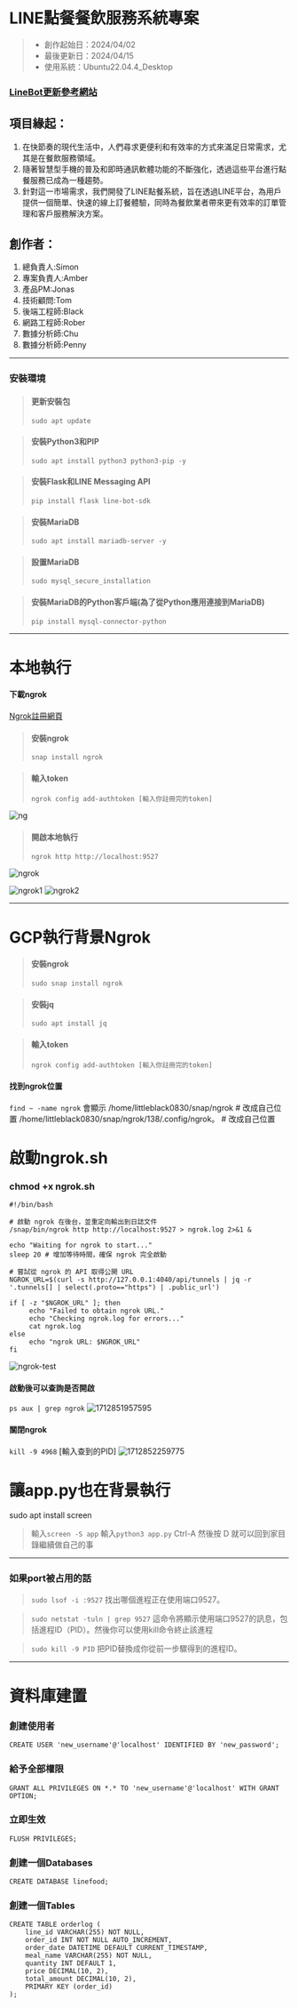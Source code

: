 # LINE點餐餐飲服務系統專案
> * 創作起始日：2024/04/02
> * 最後更新日：2024/04/15
> * 使用系統：Ubuntu22.04.4_Desktop

### [LineBot更新參考網站](https://github.com/line/line-bot-sdk-python)

## 項目緣起：
1. 在快節奏的現代生活中，人們尋求更便利和有效率的方式來滿足日常需求，尤其是在餐飲服務領域。
1. 隨著智慧型手機的普及和即時通訊軟體功能的不斷強化，透過這些平台進行點餐服務已成為一種趨勢。 
1. 針對這一市場需求，我們開發了LINE點餐系統，旨在透過LINE平台，為用戶提供一個簡單、快速的線上訂餐體驗，同時為餐飲業者帶來更有效率的訂單管理和客戶服務解決方案。

## 創作者：
1. 總負責人:Simon
1. 專案負責人:Amber
1. 產品PM:Jonas
1. 技術顧問:Tom
1. 後端工程師:Black
1. 網路工程師:Rober
1. 數據分析師:Chu
1. 數據分析師:Penny
          
---
### 安裝環境
> #### 更新安裝包
> `sudo apt update`

> #### 安裝Python3和PIP
> `sudo apt install python3 python3-pip -y`

> #### 安裝Flask和LINE Messaging API
> `pip install flask line-bot-sdk`

> #### 安裝MariaDB
> `sudo apt install mariadb-server -y`

> #### 設置MariaDB
> `sudo mysql_secure_installation`

> #### 安裝MariaDB的Python客戶端(為了從Python應用連接到MariaDB)
> `pip install mysql-connector-python`
---
# 本地執行
#### 下載ngrok
[Ngrok註冊網頁](https://ngrok.com/)
> #### 安裝ngrok
> `snap install ngrok`

> #### 輸入token
> `ngrok config add-authtoken [輸入你註冊完的token]`

![ng](https://hackmd.io/_uploads/SJDqAo5kA.jpg)

> #### 開啟本地執行
> `ngrok http http://localhost:9527`

![ngrok](https://hackmd.io/_uploads/ryoBLZoyC.jpg)


![ngrok1](https://hackmd.io/_uploads/BkJxDZsJR.jpg)
![ngrok2](https://hackmd.io/_uploads/rkJlDbjyC.jpg)

---
# GCP執行背景Ngrok
> #### 安裝ngrok
> `sudo snap install ngrok`

> #### 安裝jq
> `sudo apt install jq`

> #### 輸入token
> `ngrok config add-authtoken [輸入你註冊完的token]`

#### 找到ngrok位置
`find ~ -name ngrok`
會顯示 
/home/littleblack0830/snap/ngrok                     # 改成自己位置
/home/littleblack0830/snap/ngrok/138/.config/ngrok。 # 改成自己位置

# 啟動ngrok.sh
### chmod +x ngrok.sh
```
#!/bin/bash

# 啟動 ngrok 在後台，並重定向輸出到日誌文件
/snap/bin/ngrok http http://localhost:9527 > ngrok.log 2>&1 &

echo "Waiting for ngrok to start..."
sleep 20 # 增加等待時間，確保 ngrok 完全啟動

# 嘗試從 ngrok 的 API 取得公開 URL
NGROK_URL=$(curl -s http://127.0.0.1:4040/api/tunnels | jq -r '.tunnels[] | select(.proto=="https") | .public_url')

if [ -z "$NGROK_URL" ]; then
     echo "Failed to obtain ngrok URL."
     echo "Checking ngrok.log for errors..."
     cat ngrok.log
else
     echo "ngrok URL: $NGROK_URL"
fi
```
![ngrok-test](https://hackmd.io/_uploads/Syu-3tBx0.jpg)

#### 啟動後可以查詢是否開啟
`ps aux | grep ngrok`
![1712851957595](https://hackmd.io/_uploads/r1WX2FrgC.jpg)

#### 關閉ngrok
`kill -9 4968` [輸入查到的PID]
![1712852259775](https://hackmd.io/_uploads/Skt4pFBe0.jpg)

# 讓app.py也在背景執行
sudo apt install screen

> 輸入`screen -S app`
> 輸入`python3 app.py`
> Ctrl-A 然後按 D 就可以回到家目錄繼續做自己的事 

---

### 如果port被占用的話
> `sudo lsof -i :9527`
> 找出哪個進程正在使用端口9527。

> `sudo netstat -tuln | grep 9527`
> 這命令將顯示使用端口9527的訊息，包括進程ID（PID）。然後你可以使用kill命令終止該進程

> `sudo kill -9 PID`
> 把PID替換成你從前一步驟得到的進程ID。

---
# 資料庫建置
### 創建使用者
`CREATE USER 'new_username'@'localhost' IDENTIFIED BY 'new_password';`
### 給予全部權限
`GRANT ALL PRIVILEGES ON *.* TO 'new_username'@'localhost' WITH GRANT OPTION;`
### 立即生效
`FLUSH PRIVILEGES;`
### 創建一個Databases
`CREATE DATABASE linefood;`
### 創建一個Tables
```
CREATE TABLE orderlog (
    line_id VARCHAR(255) NOT NULL,
    order_id INT NOT NULL AUTO_INCREMENT,
    order_date DATETIME DEFAULT CURRENT_TIMESTAMP,
    meal_name VARCHAR(255) NOT NULL,
    quantity INT DEFAULT 1,
    price DECIMAL(10, 2),
    total_amount DECIMAL(10, 2),
    PRIMARY KEY (order_id)
);

```
